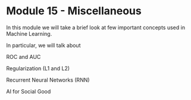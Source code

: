 # Module 15 - Miscellaneous

In this module we will take a brief look at few important concepts used in Machine Learning.

In particular, we will talk about

ROC and AUC

Regularization (L1 and L2)

Recurrent Neural Networks (RNN)

AI for Social Good
 
